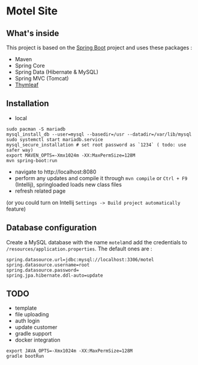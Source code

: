 # Motel Site

## What's inside
This project is based on the [Spring Boot](http://projects.spring.io/spring-boot/) project and uses these packages :
- Maven
- Spring Core
- Spring Data (Hibernate & MySQL)
- Spring MVC (Tomcat)
- [Thymleaf](www.thymeleaf.org)

## Installation

- local
```
sudo pacman -S mariadb
mysql_install_db --user=mysql --basedir=/usr --datadir=/var/lib/mysql
sudo systemctl start mariadb.service
mysql_secure_installation # set root password as `1234` ( todo: use safer way)
export MAVEN_OPTS=-Xmx1024m -XX:MaxPermSize=128M
mvn spring-boot:run
```
- navigate to http://localhost:8080
- perform any updates and compile it through `mvn compile` or `Ctrl + F9` (Intellij), springloaded loads new class files
- refresh related page

(or you could turn on Intellij `Settings -> Build project automatically` feature)

## Database configuration 
Create a MySQL database with the name `motel`and add the credentials to `/resources/application.properties`.
The default ones are :

```
spring.datasource.url=jdbc:mysql://localhost:3306/motel
spring.datasource.username=root
spring.datasource.password=
spring.jpa.hibernate.ddl-auto=update
```

## TODO

- template
- file uploading
- auth login
- update customer
- gradle support
- docker integration

```
export JAVA_OPTS=-Xmx1024m -XX:MaxPermSize=128M
gradle bootRun
```
